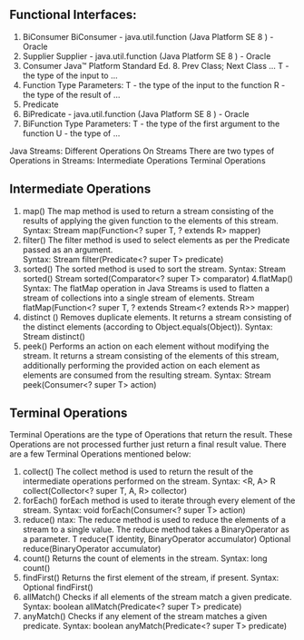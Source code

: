 Functional Interfaces:
---------------------
1. BiConsumer BiConsumer - java.util.function (Java Platform SE 8 ) - Oracle
2. Supplier Supplier - java.util.function (Java Platform SE 8 ) - Oracle
3. Consumer Java™ Platform Standard Ed. 8. Prev Class; Next Class ... T - the type of the input to …
4. Function Type Parameters: T - the type of the input to the function R - the type of the result of …
5. Predicate
6. BiPredicate - java.util.function (Java Platform SE 8 ) - Oracle
7. BiFunction Type Parameters: T - the type of the first argument to the function U - the type of …

Java Streams:
Different Operations On Streams
There are two types of Operations in Streams:
   Intermediate Operations
   Terminal Operations

 Intermediate Operations
 -----------------
   1. map()
    The map method is used to return a stream consisting of the results of applying the given function to the elements of this stream.
    Syntax:
    <R> Stream<R> map(Function<? super T, ? extends R> mapper)
  2. filter()
    The filter method is used to select elements as per the Predicate passed as an argument.  
    Syntax:
    Stream<T> filter(Predicate<? super T> predicate)
  3. sorted()
   The sorted method is used to sort the stream.
   Syntax:
   Stream<T> sorted()
    Stream<T> sorted(Comparator<? super T> comparator)
4.flatMap()
  Syntax:
   The flatMap operation in Java Streams is used to flatten a stream of collections into a single stream of elements.
   <R> Stream<R> flatMap(Function<? super T, ? extends Stream<? extends R>> mapper)
5. distinct ()
   Removes duplicate elements. It returns a stream consisting of the distinct elements (according to Object.equals(Object)).
   Syntax:
   Stream<T> distinct()
6. peek()
   Performs an action on each element without modifying the stream. It returns a stream consisting of the elements of this stream, additionally performing the provided action on each element as elements are consumed from the resulting stream.
   Syntax:
  Stream<T> peek(Consumer<? super T> action)

Terminal Operations
-------------------
Terminal Operations are the type of Operations that return the result. These Operations are not processed further just return a final result value.
There are a few Terminal Operations mentioned below:

1. collect()
  The collect method is used to return the result of the intermediate operations performed on the stream.
  Syntax:
  <R, A> R collect(Collector<? super T, A, R> collector)
2. forEach()
   forEach method is used to iterate through every element of the stream.
  Syntax:
  void forEach(Consumer<? super T> action)
3. reduce()
   ntax: The reduce method is used to reduce the elements of a stream to a single value. The reduce method takes a BinaryOperator as a parameter.
   T reduce(T identity, BinaryOperator<T> accumulator)
   Optional<T> reduce(BinaryOperator<T> accumulator)
4. count()
   Returns the count of elements in the stream.
   Syntax:
   long count()
5. findFirst()
   Returns the first element of the stream, if present.
   Syntax:
    Optional<T> findFirst()
6. allMatch()
  Checks if all elements of the stream match a given predicate.
  Syntax:
   boolean allMatch(Predicate<? super T> predicate)
7. anyMatch()
  Checks if any element of the stream matches a given predicate.
   Syntax:
   boolean anyMatch(Predicate<? super T> predicate)
